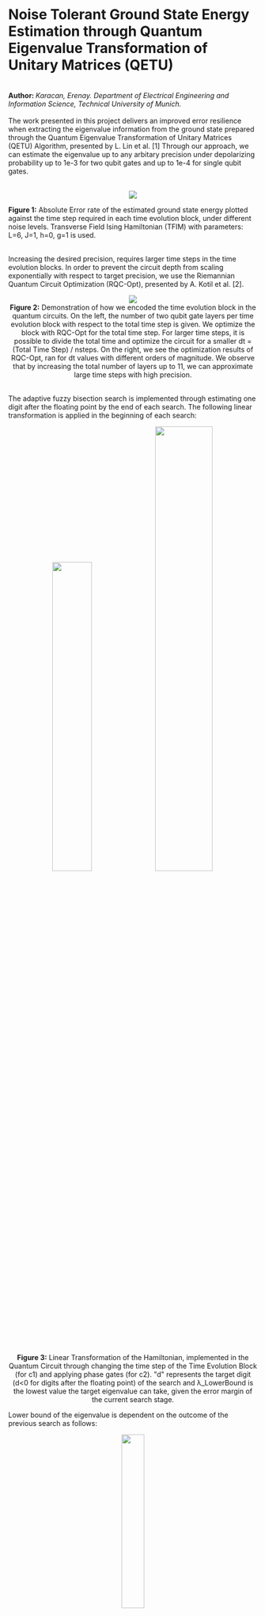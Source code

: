 ﻿<h1>Noise Tolerant Ground State Energy Estimation through Quantum Eigenvalue Transformation of Unitary Matrices (QETU)</h1> 

<br>
<b>Author: </b> <i>Karacan, Erenay. Department of Electrical Engineering and Information Science, Technical University of Munich.</i>
<br><br>
The work presented in this project delivers an improved error resilience when extracting the eigenvalue information from the ground state prepared through the Quantum Eigenvalue Transformation of Unitary Matrices (QETU) Algorithm, presented by L. Lin et al. [1] Through our approach, we can estimate the eigenvalue up to any arbitary precision under depolarizing probability up to 1e-3 for two qubit gates and up to 1e-4 for single qubit gates. <br>
<br>
<p align="center">
  <img src="https://github.com/erenaykrcn/qetu/blob/main/theory/figures/fuzzy_noise_upto_8.png">

  <b>Figure 1:</b> Absolute Error rate of the estimated ground state energy plotted against the time step required in each time evolution block, under different noise levels. Transverse Field Ising Hamiltonian (TFIM) with parameters: L=6, J=1, h=0, g=1 is used.
</p>

<br>Increasing the desired precision, requires larger time steps in the time evolution blocks. In order to prevent the circuit depth from scaling exponentially with respect to target precision, we use the Riemannian Quantum Circuit Optimization (RQC-Opt), presented by A. Kotil et al. [2].


<p align="center">
<img src="https://github.com/erenaykrcn/qetu/blob/main/theory/figures/time_ev.png">
<br><b>Figure 2:</b> Demonstration of how we encoded the time evolution block in the quantum circuits. On the left, the number of two qubit gate layers per time evolution block with respect to the total time step is given. We optimize the block with RQC-Opt for the total time step. For larger time steps, it is possible to divide the total time and optimize the circuit for a smaller dt = (Total Time Step) / nsteps. On the right, we see the optimization results of RQC-Opt, ran for dt values with different orders of magnitude. We observe that by increasing the total number of layers up to 11, we can approximate large time steps with high precision.
</p>

<br>The adaptive fuzzy bisection search is implemented through estimating one digit after the floating point by the end of each search. The following linear transformation is applied in the beginning of each search:

<p align="center">
<img src="https://github.com/erenaykrcn/qetu/blob/main/theory/figures/eig_trafo0.jpg"  width="40%">
<img src="https://github.com/erenaykrcn/qetu/blob/main/theory/figures/eig_trafo1.jpg"  width="48%">
<br><b>Figure 3:</b> Linear Transformation of the Hamiltonian, implemented in the Quantum Circuit through changing the time step of the Time Evolution Block (for c1) and applying phase gates (for c2). "d" represents the target digit (d<0 for digits after the floating point) of the search and λ_LowerBound is the lowest value the target eigenvalue can take, given the error margin of the current search stage.
</p>

Lower bound of the eigenvalue is dependent on the outcome of the previous search as follows:


<p align="center">
<img src="https://github.com/erenaykrcn/qetu/blob/main/theory/figures/lower_bound_def.jpg"  width="30%">
<br><b>Figure 4:</b> Definition of the eigenvalue lower bound of the current search stage. It is dependant on the estimation result of the previous stage.
</p>

<br>Eigenvalue transformation applied by the QETU circuit, maps the difference between the exact eigenvalue and the lower bound ("magnified" for the current digit) to a cosine function, represented by function "a". On average, our method of adaptively updating (c1, c2) for each search depending on the results of the previous search; maps the target a value to between [-0.5, 0,5], where the slope of cos(pi * x/2) is sharper, hence large approximation error in a, corresponds to smaller approximation errors in lambda.

<p align="center">
<img src="https://github.com/erenaykrcn/qetu/blob/main/theory/figures/cos1.png">
<br><b>Figure 5:</b> Cosine tranformation of the previously transformed eigenvalues, through the adaption of (c1, c2). Orange line represents the tanget line to the transformation curve at x = 1. Red points represent the target x values of each search stage and corresponding target digits of each stage. 
<br><br>
<img src="https://github.com/erenaykrcn/qetu/blob/main/theory/figures/cos2.png">
<br><b>Figure 6:</b> Example target x value (set to 0.75) and corresponding error margins in "x" and "a" space, for a succesful search. 
</p>

<br>

<p align="center">
<img src="https://github.com/erenaykrcn/qetu/blob/main/theory/figures/adaptive_search.png">
<br><b>Figure 7:</b> Demonstration of how each search, estimating the exact "a" value with around 1e-2 precision, can correctly identify the target digit. We see a trade-off between absolute error and the time step required. 
</p>

<p align="center">
<img src="https://github.com/erenaykrcn/qetu/blob/main/theory/figures/exp_search.png">
<br><b>Figure 8:</b> An example search, conducted for target precision d=-3. Resulting estimate is a=0.592, delivering an absolute error of: 1.547e-05 
</p>

<hr>
<h2>Reusing Optimized Time-Evolution Block for Bigger System Size</h2>
<p>We analyze the same estimation process for L=8 sites, while using the optimization results for the L=6 case. We observe that we can use the Riemannian optimized Time Evolution Block for time steps around dt = 1. However, for larger time steps we cannot optimize the two qubit gates for L=6 and use it for L=8. Hence, after a certain target precision, circuit depth starts scaling exponentially and noise becomes prominent. The estimation results for L=8 while using the optimization results from L=6, are as follows:  </p>

<p align="center">
  <img src="https://github.com/erenaykrcn/qetu/blob/main/theory/figures/L8_results.png">
  
  <br><b>Figure 9:</b>  Absolute Error rate of the estimated ground state energy plotted against the time step required in each time evolution block, under different noise levels. Transverse Field Ising Hamiltonian (TFIM) with parameters: L=8, J=1, h=0, g=1 is used. For encoding the time evolution block, the same two qubit gates from the optimization for L = 6 are used, up until the time step ≈ 10. For the time steps larger than this, we split the total time into dt = t / nsteps values, such that dt stays smaller than 10. This introduces an exponential scaling for the circuit depth after a certain target precision of around 1e-05 and smaller. Hence, the effect of noise becomes more prominent and we observe plateaus for the simulations with noise.
</p>
<hr>

<h2>Ground State Preparation</h2>

Ground state is prepared through combining the Lindbladian evolution [3] and QETU Circuits [1]. Outcome of short Lindbladian simulation delivers us a significantly large initial overlap, that is then used as the initial state of QETU to amplify the state fidelity to the ground state. 

<p align="center">
<img src="https://github.com/erenaykrcn/qetu/blob/main/theory/figures/lind_circuit.png" width="68%">
<img src="https://github.com/erenaykrcn/qetu/blob/main/theory/figures/lind.png" width="27%">
<br><b>Figure 10:</b> Linbladian Evolution. Diagram on the right demonstrates the convergence of the initial state, whose overlap with the ground state is numerically zero and the end state's overlap is recorded as 0.773 for 1500 steps with each time step set to 1. Circuit on the left, shows a potential implementation of the algorithm.
</p>

<p align="center">
<img src="https://github.com/erenaykrcn/qetu/blob/main/theory/figures/qetu.png">
<br><b>Figure 11:</b> QETU Circuit, used to amplify the state fidelity of the output of the short Lindbladian evolution. 
</p>

QETU Algorithm is based on a symmetric Quantum Signal Processing circuit, where the target polynomial is an even step function. After applying this circuit to a given input state; the overlap of the resulting state to the energy eigenstates, whose eigenenergies correspond to "a" values greater than the cut-off value of the step function, are amplified. We make use of this circuit to amplify only the overlap with the ground state. To achieve this, we first apply a linear transformation (c1, c2), in order to fit the whole spectrum between [0, pi/2]. This way, we make sure that the cosine transformation a = cos((c1*lambda + c2)/2) is bijective and increasing eigenvalues are mapped to monotonously decreasing "a" values between [0, 1]. 

<br> The cut-off value of the step function (mu) has to be guessed. Ideally, the mu value cuts the ground state energy and the first excited state energy directly in the middle. However, if our guess for mu is poor, we can compensate by repeating the QETU circuit more times. This is due to the monotonously increasing nature of the polynomial in [0, 1] interval and the monotonously decreasing nature of the spectrum in "a" space due to the transformations applied above. 

<p align="center">
<img src="https://github.com/erenaykrcn/qetu/blob/main/theory/figures/poly_plot.jpg">
<br><b>Figure 12:</b> Example target polynomial (degree 30), approximated through convex optimization with Chebyshev polynomials. After determining the target polynomial, we optimize phases for the QETU circuit. Similar approach is employed during fuzzy bisection search. The value of the polynomial at the exact "a" value (for the given (c1, c2)), norm squared, gives us the probability of measuring |0> at the ancilla qubit.
</p>

<br><br><br>

<h3>References</h3>
[1] Yulong Dong, Lin Lin, and Yu Tong PRX Quantum 3, 040305 <br>
[2] Ayse Kotil, Rahul Banerjee, Qunsheng Huang, Christian B. Mendl, Riemannian quantum circuit optimization for Hamiltonian simulation (arXiv:2212.07556) <br>
[3] Z. Ding, C.-F. Chen, L. Lin, Single-ancilla ground state preparation via Lindbladians <a href="https://arxiv.org/abs/2308.15676">arxiv.org/abs/2308.15676</a>
